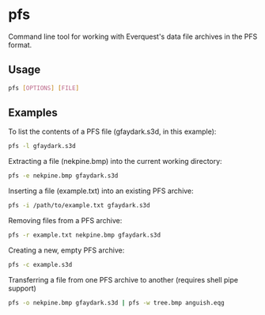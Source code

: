 # pfs

Command line tool for working with Everquest's data file archives in the PFS format.

## Usage

```sh
pfs [OPTIONS] [FILE]
```

## Examples

To list the contents of a PFS file (gfaydark.s3d, in this example):

```sh
pfs -l gfaydark.s3d
```

Extracting a file (nekpine.bmp) into the current working directory:

```sh
pfs -e nekpine.bmp gfaydark.s3d
```

Inserting a file (example.txt) into an existing PFS archive:

```sh
pfs -i /path/to/example.txt gfaydark.s3d
```

Removing files from a PFS archive:

```sh
pfs -r example.txt nekpine.bmp gfaydark.s3d
```

Creating a new, empty PFS archive:

```sh
pfs -c example.s3d
```

Transferring a file from one PFS archive to another (requires shell pipe support)

```sh
pfs -o nekpine.bmp gfaydark.s3d | pfs -w tree.bmp anguish.eqg
```

